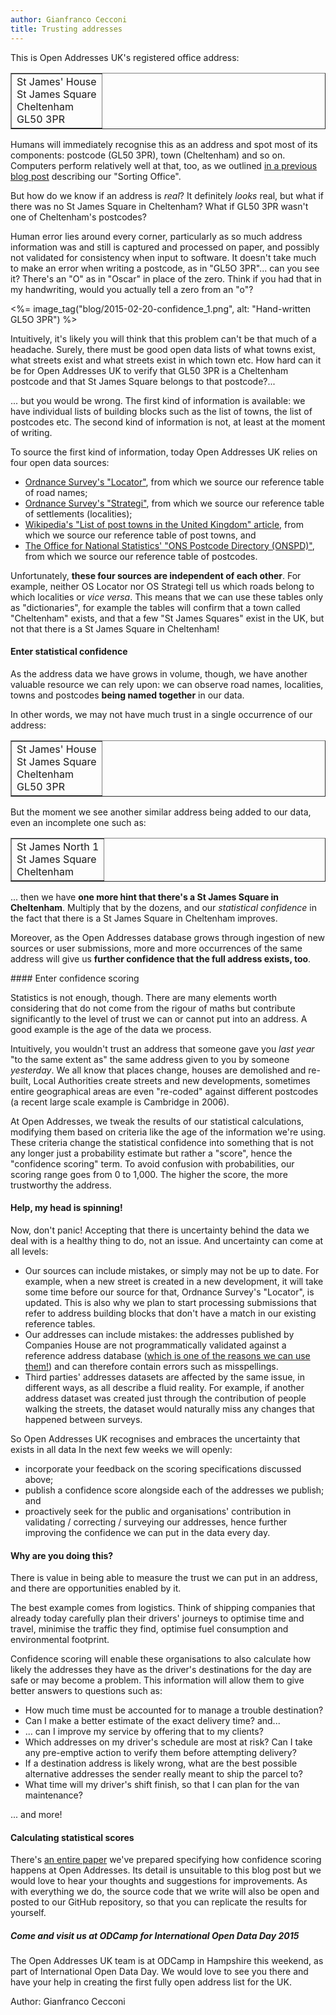 ```yaml
---
author: Gianfranco Cecconi
title: Trusting addresses
---
```


This is Open Addresses UK's registered office address:

<table cellpadding="5" cellspacing="5" border="1"><tr><td>
St James' House<br>
St James Square<br>
Cheltenham<br>
GL50 3PR
</td></tr></table>

Humans will immediately recognise this as an address and spot most of its components: postcode (GL50 3PR), town (Cheltenham) and so on. Computers perform relatively well at that, too, as we outlined [in a previous blog post](https://openaddressesuk.org/blog/2015/01/23/give-our-sorting-office-a-try) describing our "Sorting Office".

But how do we know if an address is _real_? It definitely _looks_ real, but what if there was no St James Square in Cheltenham? What if GL50 3PR wasn't one of Cheltenham's postcodes?

Human error lies around every corner, particularly as so much address information was and still is captured and processed on paper, and possibly not validated for consistency when input to software. It doesn't take much to make an error when writing a postcode, as in "GL5O 3PR"... can you see it? There's an "O" as in "Oscar" in place of the zero. Think if you had that in my handwriting, would you actually tell a zero from an "o"?

<%= image_tag("blog/2015-02-20-confidence_1.png", alt: "Hand-written GL5O 3PR") %>

Intuitively, it's likely you will think that this problem can't be that much of a headache. Surely, there must be good open data lists of what towns exist, what streets exist and what streets exist in which town etc. How hard can it be for Open Addresses UK to verify that GL50 3PR is a Cheltenham postcode and that St James Square belongs to that postcode?...

... but you would be wrong. The first kind of information is available: we have individual lists of building blocks such as the list of towns, the list of postcodes etc. The second kind of information is not, at least at the moment of writing.

To source the first kind of information, today Open Addresses UK relies on four open data sources:

- [Ordnance Survey's "Locator"](http://www.ordnancesurvey.co.uk/business-and-government/products/os-locator.html), from which we source our reference table of road names;
- [Ordnance Survey's "Strategi"](http://www.ordnancesurvey.co.uk/business-and-government/products/strategi.html), from which we source our reference table of settlements (localities);
- [Wikipedia's "List of post towns in the United Kingdom" article](http://en.wikipedia.org/wiki/List_of_post_towns_in_the_United_Kingdom), from which we source our reference table of post towns, and
- [The Office for National Statistics' "ONS Postcode Directory (ONSPD)"](http://www.ons.gov.uk/ons/guide-method/geography/products/postcode-directories/-nspp-/index.html), from which we source our reference table of postcodes.

Unfortunately, **these four sources are independent of each other**. For example, neither OS Locator nor OS Strategi tell us which roads belong to which localities or _vice versa_. This means that we can use these tables only as "dictionaries", for example the tables will confirm that a town called "Cheltenham" exists, and that a few "St James Squares" exist in the UK, but not that there is a St James Square in Cheltenham!

#### Enter statistical confidence

As the address data we have grows in volume, though, we have another valuable resource we can rely upon: we can observe road names, localities, towns and postcodes **being named together** in our data.

In other words, we may not have much trust in a single occurrence of our address:

<table cellpadding="5" cellspacing="5" border="1"><tr><td>
St James' House<br>
St James Square<br>
Cheltenham<br>
GL50 3PR
</td></tr></table>

But the moment we see another similar address being added to our data, even an incomplete one such as:

<table cellpadding="5" cellspacing="5" border="1"><tr><td>
St James North 1<br>
St James Square<br>
Cheltenham
</td></tr></table>

... then we have **one more hint that there's a St James Square in Cheltenham**. Multiply that by the dozens, and our _statistical confidence_ in the fact that there is a St James Square in Cheltenham improves.

Moreover, as the Open Addresses database grows through ingestion of new sources or user submissions, more and more occurrences of the same address will give us **further confidence that the full address exists, too**.

#### Enter confidence scoring

Statistics is not enough, though. There are many elements worth considering that do not come from the rigour of maths but contribute significantly to the level of trust we can or cannot put into an address. A good example is the age of the data we process.

Intuitively, you wouldn't trust an address that someone gave you _last year_ "to the same extent as" the same address given to you by someone _yesterday_. We all know that places change, houses are demolished and re-built, Local Authorities create streets and new developments, sometimes entire geographical areas are even "re-coded" against different postcodes (a recent large scale example is Cambridge in 2006).

At Open Addresses, we tweak the results of our statistical calculations, modifying them based on criteria like the age of the information we're using. These criteria change the statistical confidence into something that is not any longer just a probability estimate but rather a "score", hence the "confidence scoring" term. To avoid confusion with probabilities, our scoring range goes from 0 to 1,000. The higher the score, the more trustworthy the address.

#### Help, my head is spinning!

Now, don't panic! Accepting that there is uncertainty behind the data we deal with is a healthy thing to do, not an issue. And uncertainty can come at all levels:

- Our sources can include mistakes, or simply may not be up to date. For example, when a new street is created in a new development, it will take some time before our source for that, Ordnance Survey's "Locator", is updated. This is also why we plan to start processing submissions that refer to address building blocks that don't have a match in our existing reference tables.
- Our addresses can include mistakes: the addresses published by Companies House are not programmatically validated against a reference address database ([which is one of the reasons we can use them!](https://openaddressesuk.org/blog/2015/01/26/making-address-data-safe)) and can therefore contain errors such as misspellings.
- Third parties' addresses datasets are affected by the same issue, in different ways, as all describe a fluid reality. For example, if another address dataset was created just through the contribution of people walking the streets, the dataset would naturally miss any changes that happened between surveys.

So Open Addresses UK recognises and embraces the uncertainty that exists in all data In the next few weeks we will openly:

- incorporate your feedback on the scoring specifications discussed above;
- publish a confidence score alongside each of the addresses we publish; and
- proactively seek for the public and organisations' contribution in validating / correcting / surveying our addresses, hence further improving the confidence we can put in the data every day.

#### Why are you doing this?

There is value in being able to measure the trust we can put in an address, and there are opportunities enabled by it.

The best example comes from logistics. Think of shipping companies that already today carefully plan their drivers' journeys to optimise time and travel, minimise the traffic they find, optimise fuel consumption and environmental footprint.

Confidence scoring will enable these organisations to also calculate how likely the addresses they have as the driver's destinations for the day are safe or may become a problem. This information will allow them to give better answers to questions such as:

- How much time must be accounted for to manage a trouble destination?
- Can I make a better estimate of the exact delivery time? and...
- ...  can I improve my service by offering that to my clients?
- Which addresses on my driver's schedule are most at risk? Can I take any pre-emptive action to verify them before attempting delivery?
- If a destination address is likely wrong, what are the best possible alternative addresses the sender really meant to ship the parcel to?
- What time will my driver's shift finish, so that I can plan for the van maintenance?  

... and more!

#### Calculating statistical scores

There's [an entire paper](https://docs.google.com/a/openaddress.es/document/d/1955JNRhDGMckIRObgS-9cEduY5p6cX6fKMjY-peSE8Q/edit) we've prepared specifying how confidence scoring happens at Open Addresses. Its detail is unsuitable to this blog post but we would love to hear your thoughts and suggestions for improvements. As with everything we do, the source code that we write will also be open and posted to our GitHub repository, so that you can replicate the results for yourself.

##### Come and visit us at ODCamp for International Open Data Day 2015

The Open Addresses UK team is at ODCamp in Hampshire this weekend, as part of International Open Data Day. We would love to see you there and have your help in creating the first fully open address list for the UK.

Author: Gianfranco Cecconi
